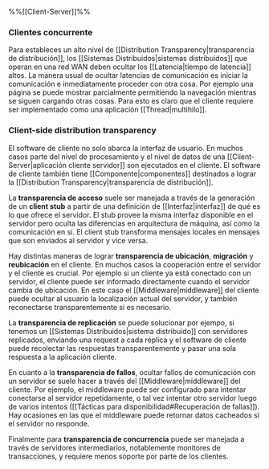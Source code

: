 %%[[Client-Server]]%%
### Clientes concurrente
Para estableces un alto nivel de [[Distribution Transparency|transparencia de distribución]], los [[Sistemas Distribuidos|sistemas distribuidos]] que operan en una red WAN deben ocultar los [[Latencia|tiempo de latencia]] altos. La manera usual de ocultar latencias de comunicación es iniciar la comunicación e inmediatamente proceder con otra cosa. Por ejemplo una página se puede mostrar parcialmente permitiendo la navegación mientras se siguen cargando otras cosas. Para esto es claro que el cliente requiere ser implementado como una aplicación [[Thread|multihilo]].

### Client-side distribution transparency
El software de cliente no solo abarca la interfaz de usuario. En muchos casos parte del nivel de procesamiento y el nivel de datos de una [[Client-Server|aplicación cliente servidor]] son ejecutados en el cliente. El software de cliente también tiene [[Componente|componentes]] destinados a lograr la [[Distribution Transparency|transparencia de distribución]].

La **transparencia de acceso** suele ser manejada a través de la generación de un **client stub** a partir de una definición de [[Interfaz|interfaz]] de qué es lo que ofrece el servidor. El stub provee la misma interfaz disponible en el servidor pero oculta las diferencias en arquitectura de máquina, así como la comunicación en sí. El client stub transforma mensajes locales en mensajes que son enviados al servidor y vice versa.

Hay distintas maneras de lograr **transparencia de ubicación**, **migración** y **reubicación** en el cliente. En muchos casos la cooperación entre el servidor y el cliente es crucial. Por ejemplo si un cliente ya está conectado con un servidor, el cliente puede ser informado directamente cuando el servidor cambia de ubicación. En este caso el [[Middleware|middleware]] del cliente puede ocultar al usuario la localización actual del servidor, y también reconectarse transparentemente si es necesario.

La **transparencia de replicación** se puede solucionar por ejempo, si tenemos un [[Sistemas Distribuidos|sistema distribuido]] con servidores replicados, enviando una request a cada réplica y el software de cliente puede recolectar las respuestas transparentemente y pasar una sola respuesta a la aplicación cliente.

En cuanto a la **transparencia de fallos**, ocultar fallos de comunicación con un servidor se suele hacer a través del [[Middleware|middleware]] del cliente. Por ejemplo, el middleware puede ser configurado para intentar conectarse al servidor repetidamente, o tal vez intentar otro servidor luego de varios intentos ([[Tácticas para disponibilidad#Recuperación de fallas]]). Hay ocasiones en las que el middleware puede retornar datos cacheados si el servidor no responde.

Finalmente para **transparencia de concurrencia** puede ser manejada a través de servidores intermediarios, notablemente monitores de transacciones, y requiere menos soporte por parte de los clientes.